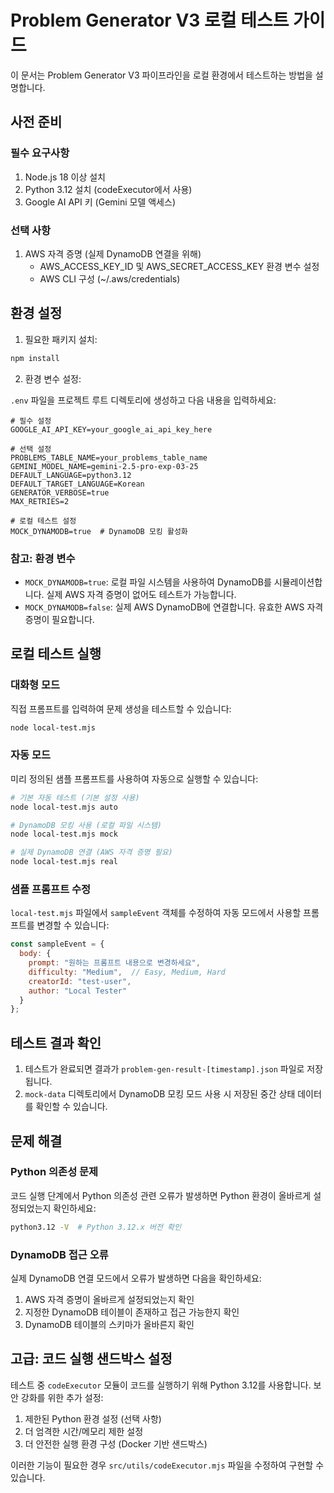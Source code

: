 # Problem Generator V3 로컬 테스트 가이드

이 문서는 Problem Generator V3 파이프라인을 로컬 환경에서 테스트하는 방법을 설명합니다.

## 사전 준비

### 필수 요구사항

1. Node.js 18 이상 설치
2. Python 3.12 설치 (codeExecutor에서 사용)
3. Google AI API 키 (Gemini 모델 액세스)

### 선택 사항

1. AWS 자격 증명 (실제 DynamoDB 연결을 위해)
   - AWS_ACCESS_KEY_ID 및 AWS_SECRET_ACCESS_KEY 환경 변수 설정
   - AWS CLI 구성 (~/.aws/credentials)

## 환경 설정

1. 필요한 패키지 설치:

```bash
npm install
```

2. 환경 변수 설정:

`.env` 파일을 프로젝트 루트 디렉토리에 생성하고 다음 내용을 입력하세요:

```
# 필수 설정
GOOGLE_AI_API_KEY=your_google_ai_api_key_here

# 선택 설정
PROBLEMS_TABLE_NAME=your_problems_table_name
GEMINI_MODEL_NAME=gemini-2.5-pro-exp-03-25
DEFAULT_LANGUAGE=python3.12
DEFAULT_TARGET_LANGUAGE=Korean
GENERATOR_VERBOSE=true
MAX_RETRIES=2

# 로컬 테스트 설정
MOCK_DYNAMODB=true  # DynamoDB 모킹 활성화
```

### 참고: 환경 변수

- `MOCK_DYNAMODB=true`: 로컬 파일 시스템을 사용하여 DynamoDB를 시뮬레이션합니다. 실제 AWS 자격 증명이 없어도 테스트가 가능합니다.
- `MOCK_DYNAMODB=false`: 실제 AWS DynamoDB에 연결합니다. 유효한 AWS 자격 증명이 필요합니다.

## 로컬 테스트 실행

### 대화형 모드

직접 프롬프트를 입력하여 문제 생성을 테스트할 수 있습니다:

```bash
node local-test.mjs
```

### 자동 모드

미리 정의된 샘플 프롬프트를 사용하여 자동으로 실행할 수 있습니다:

```bash
# 기본 자동 테스트 (기본 설정 사용)
node local-test.mjs auto

# DynamoDB 모킹 사용 (로컬 파일 시스템)
node local-test.mjs mock

# 실제 DynamoDB 연결 (AWS 자격 증명 필요)
node local-test.mjs real
```

### 샘플 프롬프트 수정

`local-test.mjs` 파일에서 `sampleEvent` 객체를 수정하여 자동 모드에서 사용할 프롬프트를 변경할 수 있습니다:

```javascript
const sampleEvent = {
  body: {
    prompt: "원하는 프롬프트 내용으로 변경하세요",
    difficulty: "Medium",  // Easy, Medium, Hard
    creatorId: "test-user",
    author: "Local Tester"
  }
};
```

## 테스트 결과 확인

1. 테스트가 완료되면 결과가 `problem-gen-result-[timestamp].json` 파일로 저장됩니다.
2. `mock-data` 디렉토리에서 DynamoDB 모킹 모드 사용 시 저장된 중간 상태 데이터를 확인할 수 있습니다.

## 문제 해결

### Python 의존성 문제

코드 실행 단계에서 Python 의존성 관련 오류가 발생하면 Python 환경이 올바르게 설정되었는지 확인하세요:

```bash
python3.12 -V  # Python 3.12.x 버전 확인
```

### DynamoDB 접근 오류

실제 DynamoDB 연결 모드에서 오류가 발생하면 다음을 확인하세요:

1. AWS 자격 증명이 올바르게 설정되었는지 확인
2. 지정한 DynamoDB 테이블이 존재하고 접근 가능한지 확인
3. DynamoDB 테이블의 스키마가 올바른지 확인

## 고급: 코드 실행 샌드박스 설정

테스트 중 `codeExecutor` 모듈이 코드를 실행하기 위해 Python 3.12를 사용합니다. 보안 강화를 위한 추가 설정:

1. 제한된 Python 환경 설정 (선택 사항)
2. 더 엄격한 시간/메모리 제한 설정
3. 더 안전한 실행 환경 구성 (Docker 기반 샌드박스)

이러한 기능이 필요한 경우 `src/utils/codeExecutor.mjs` 파일을 수정하여 구현할 수 있습니다. 